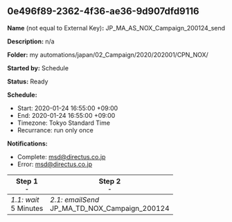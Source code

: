 ## 0e496f89-2362-4f36-ae36-9d907dfd9116

**Name** (not equal to External Key)**:** JP_MA_AS_NOX_Campaign_200124_send

**Description:** n/a

**Folder:** my automations/japan/02_Campaign/2020/202001/CPN_NOX/

**Started by:** Schedule

**Status:** Ready

**Schedule:**

* Start: 2020-01-24 16:55:00 +09:00
* End: 2020-01-24 16:55:00 +09:00
* Timezone: Tokyo Standard Time
* Recurrance: run only once

**Notifications:**

* Complete: msd@directus.co.jp
* Error: msd@directus.co.jp

| Step 1<br>_<small>-</small>_ | Step 2<br>_<small>-</small>_ |
| --- | --- |
| _1.1: wait_<br>5 Minutes | _2.1: emailSend_<br>JP_MA_TD_NOX_Campaign_200124 |
